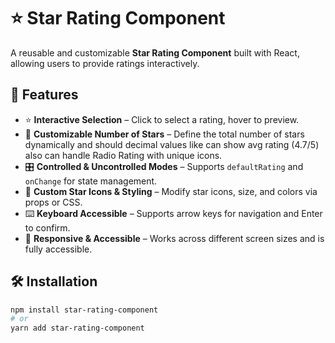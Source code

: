 # ⭐ Star Rating Component

A reusable and customizable **Star Rating Component** built with React, allowing users to provide ratings interactively.

## 📌 Features

- ⭐ **Interactive Selection** – Click to select a rating, hover to preview.
- 🔢 **Customizable Number of Stars** – Define the total number of stars dynamically and should decimal values like can show avg rating (4.7/5) also can handle Radio Rating with unique icons.
- 🎛️ **Controlled & Uncontrolled Modes** – Supports `defaultRating` and `onChange` for state management.
- 🎨 **Custom Star Icons & Styling** – Modify star icons, size, and colors via props or CSS.
- ⌨️ **Keyboard Accessible** – Supports arrow keys for navigation and Enter to confirm.
- 📱 **Responsive & Accessible** – Works across different screen sizes and is fully accessible.

## 🛠 Installation

```sh
npm install star-rating-component
# or
yarn add star-rating-component
